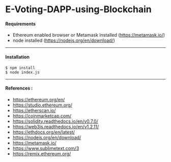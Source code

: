 # E-Voting-DAPP-using-Blockchain


#### Requirements
- Ethereum enabled browser or Metamask installed (https://metamask.io/)
- node installed (https://nodejs.org/en/download/)
---

#### Installation

```
$ npm install
$ node index.js
```
---

#### References :

- https://ethereum.org/en/
- https://studio.ethereum.org/
- https://etherscan.io/
- https://coinmarketcap.com/
- https://solidity.readthedocs.io/en/v0.7.0/
- https://web3js.readthedocs.io/en/v1.2.11/
- https://ethdocs.org/en/latest/
- https://nodejs.org/en/download/
- https://metamask.io/
- https://www.sublimetext.com/3
- https://remix.ethereum.org/
